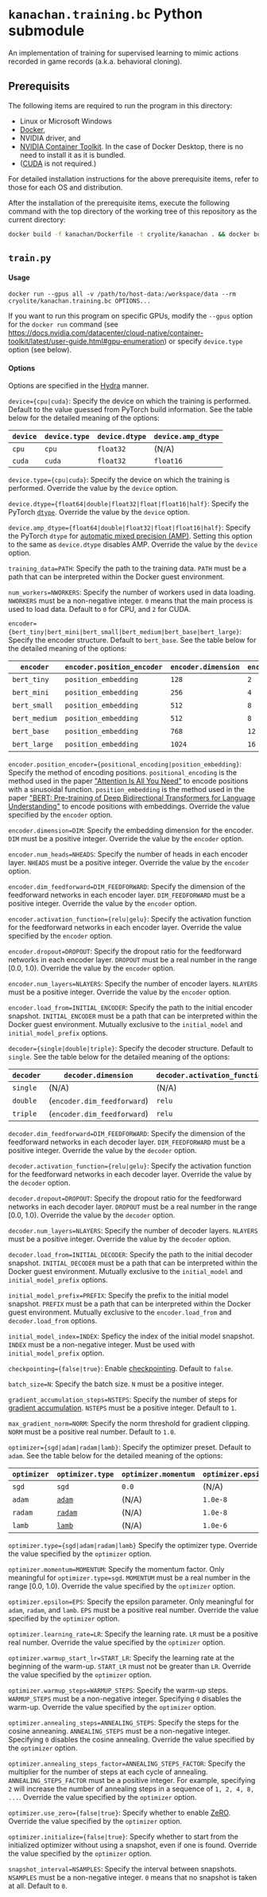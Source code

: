 # `kanachan.training.bc` Python submodule

An implementation of training for supervised learning to mimic actions recorded in game records (a.k.a. behavioral cloning).

## Prerequisits

The following items are required to run the program in this directory:

- Linux or Microsoft Windows
- [Docker](https://www.docker.com/),
- NVIDIA driver, and
- [NVIDIA Container Toolkit](https://docs.nvidia.com/datacenter/cloud-native/container-toolkit/overview.html). In the case of Docker Desktop, there is no need to install it as it is bundled.
- ([CUDA](https://developer.nvidia.com/cuda-toolkit) is not required.)

For detailed installation instructions for the above prerequisite items, refer to those for each OS and distribution.

After the installation of the prerequisite items, execute the following command with the top directory of the working tree of this repository as the current directory:

```sh
docker build -f kanachan/Dockerfile -t cryolite/kanachan . && docker build -f kanachan/training/bc/Dockerfile -t cryolite/kanachan.training.bc .
```

## `train.py`

#### Usage

```
docker run --gpus all -v /path/to/host-data:/workspace/data --rm cryolite/kanachan.training.bc OPTIONS...
```

If you want to run this program on specific GPUs, modify the `--gpus` option for the `docker run` command (see https://docs.nvidia.com/datacenter/cloud-native/container-toolkit/latest/user-guide.html#gpu-enumeration) or specify `device.type` option (see below).

#### Options

Options are specified in the [Hydra](https://hydra.cc/) manner.

`device={cpu|cuda}`: Specify the device on which the training is performed. Default to the value guessed from PyTorch build information. See the table below for the detailed meaning of the options:

| `device` | `device.type` | `device.dtype` | `device.amp_dtype` |
|----------|---------------|----------------|--------------------|
| `cpu`    | `cpu`         | `float32`      | (N/A)              |
| `cuda`   | `cuda`        | `float32`      | `float16`          |

`device.type={cpu|cuda}`: Specify the device on which the training is performed. Override the value by the `device` option.

`device.dtype={float64|double|float32|float|float16|half}`: Specify the PyTorch [`dtype`](https://pytorch.org/docs/stable/tensor_attributes.html#torch-dtype). Override the value by the `device` option.

`device.amp_dtype={float64|double|float32|float|float16|half}`: Specify the PyTorch `dtype` for [automatic mixed precision (AMP)](https://pytorch.org/tutorials/recipes/recipes/amp_recipe.html). Setting this option to the same as `device.dtype` disables AMP. Override the value by the `device` option.

`training_data=PATH`: Specify the path to the training data. `PATH` must be a path that can be interpreted within the Docker guest environment.

`num_workers=NWORKERS`: Specify the number of workers used in data loading. `NWORKERS` must be a non-negative integer. `0` means that the main process is used to load data. Default to `0` for CPU, and `2` for CUDA.

`encoder={bert_tiny|bert_mini|bert_small|bert_medium|bert_base|bert_large}`: Specify the encoder structure. Default to `bert_base`. See the table below for the detailed meaning of the options:

| `encoder`     | `encoder.position_encoder` | `encoder.dimension` | `encoder.num_heads` | `encoder.dim_feedforward` | `encoder.activation_function` | `encoder.dropout` | `encoder.num_layers` | `encoder.load_from` |
|---------------|----------------------------|---------------------|---------------------|---------------------------|-------------------------------|-------------------|----------------------|---------------------|
| `bert_tiny`   | `position_embedding`       | `128`               | `2`                 | `512`                     | `gelu`                        | `0.1`             | `2`                  | (N/A)               |
| `bert_mini`   | `position_embedding`       | `256`               | `4`                 | `1024`                    | `gelu`                        | `0.1`             | `4`                  | (N/A)               |
| `bert_small`  | `position_embedding`       | `512`               | `8`                 | `2048`                    | `gelu`                        | `0.1`             | `4`                  | (N/A)               |
| `bert_medium` | `position_embedding`       | `512`               | `8`                 | `2048`                    | `gelu`                        | `0.1`             | `8`                  | (N/A)               |
| `bert_base`   | `position_embedding`       | `768`               | `12`                | `3072`                    | `gelu`                        | `0.1`             | `12`                 | (N/A)               |
| `bert_large`  | `position_embedding`       | `1024`              | `16`                | `4096`                    | `gelu`                        | `0.1`             | `24`                 | (N/A)               |

`encoder.position_encoder={positional_encoding|position_embedding}`: Specify the method of encoding positions. `positional_encoding` is the method used in the paper ["Attention Is All You Need"](https://arxiv.org/abs/1706.03762) to encode positions with a sinusoidal function. `position_embedding` is the method used in the paper ["BERT: Pre-training of Deep Bidirectional Transformers for Language Understanding"](https://arxiv.org/abs/1810.04805) to encode positions with embeddings. Override the value specified by the `encoder` option.

`encoder.dimension=DIM`: Specify the embedding dimension for the encoder. `DIM` must be a positive integer. Override the value by the `encoder` option.

`encoder.num_heads=NHEADS`: Specify the number of heads in each encoder layer. `NHEADS` must be a positive integer. Override the value by the `encoder` option.

`encoder.dim_feedforward=DIM_FEEDFORWARD`: Specify the dimension of the feedforward networks in each encoder layer. `DIM_FEEDFORWARD` must be a positive integer. Override the value by the `encoder` option.

`encoder.activation_function={relu|gelu}`: Specify the activation function for the feedforward networks in each encoder layer. Override the value specified by the `encoder` option.

`encoder.dropout=DROPOUT`: Specify the dropout ratio for the feedforward networks in each encoder layer. `DROPOUT` must be a real number in the range \[0.0, 1.0\). Override the value by the `encoder` option.

`encoder.num_layers=NLAYERS`: Specify the number of encoder layers. `NLAYERS` must be a positive integer. Override the value by the `encoder` option.

`encoder.load_from=INITIAL_ENCODER`: Specify the path to the initial encoder snapshot. `INITIAL_ENCODER` must be a path that can be interpreted within the Docker guest environment. Mutually exclusive to the `initial_model` and `initial_model_prefix` options.

`decoder={single|double|triple}`: Specify the decoder structure. Default to `single`. See the table below for the detailed meaning of the options:

| `decoder` | `decoder.dimension`         | `decoder.activation_function` | `decoder.dropout` | `decoder.num_layers` | `decoder.load_from` |
|-----------|-----------------------------|-------------------------------|-------------------|----------------------|---------------------|
| `single`  | (N/A)                       | (N/A)                         | (N/A)             | `1`                  | (N/A)               |
| `double`  | (`encoder.dim_feedforward`) | `relu`                        | `0.1`             | `2`                  | (N/A)               |
| `triple`  | (`encoder.dim_feedforward`) | `relu`                        | `0.1`             | `3`                  | (N/A)               |

`decoder.dim_feedforward=DIM_FEEDFORWARD`: Specify the dimension of the feedforward networks in each decoder layer. `DIM_FEEDFORWARD` must be a positive integer. Override the value by the `decoder` option.

`decoder.activation_function={relu|gelu}`: Specify the activation function for the feedforward networks in each decoder layer. Override the value by the `decoder` option.

`decoder.dropout=DROPOUT`: Specify the dropout ratio for the feedforward networks in each decoder layer. `DROPOUT` must be a real number in the range \[0.0, 1.0\). Override the value by the `decoder` option.

`decoder.num_layers=NLAYERS`: Specify the number of decoder layers. `NLAYERS` must be a positive integer. Override the value by the `decoder` option.

`decoder.load_from=INITIAL_DECODER`: Specify the path to the initial decoder snapshot. `INITIAL_DECODER` must be a path that can be interpreted within the Docker guest environment. Mutually exclusive to the `initial_model` and `initial_model_prefix` options.

`initial_model_prefix=PREFIX`: Specify the prefix to the initial model snapshot. `PREFIX` must be a path that can be interpreted within the Docker guest environment. Mutually exclusive to the `encoder.load_from` and `decoder.load_from` options.

`initial_model_index=INDEX`: Speficy the index of the initial model snapshot. `INDEX` must be a non-negative integer. Must be used with `initial_model_prefix` option.

`checkpointing={false|true}`: Enable [checkpointing](https://pytorch.org/docs/stable/checkpoint.html). Default to `false`.

`batch_size=N`: Specify the batch size. `N` must be a positive integer.

`gradient_accumulation_steps=NSTEPS`: Specify the number of steps for [gradient accumulation](https://pytorch.org/docs/stable/notes/amp_examples.html#gradient-accumulation). `NSTEPS` must be a positive integer. Default to `1`.

`max_gradient_norm=NORM`: Specify the norm threshold for gradient clipping. `NORM` must be a positive real number. Default to `1.0`.

`optimizer={sgd|adam|radam|lamb}`: Specify the optimizer preset. Default to `adam`. See the table below for the detailed meaning of the options:

| `optimizer` | `optimizer.type`                             | `optimizer.momentum` | `optimizer.epsilon` | `optimizer.learning_rate` | `optimizer.warmup_start_lr` | `optimizer.warmup_steps` | `optimizer.annealing_steps` | `optimizer.annealing_steps_factor` | `optimizer.use_zero` | `optimizer.initialize` |
|-------------|----------------------------------------------|----------------------|---------------------|---------------------------|-----------------------------|--------------------------|-----------------------------|------------------------------------|----------------------|------------------------|
| `sgd`       | `sgd`                                        | `0.0`                | (N/A)               | (EXPLICITLY REQUIRED)     | `1.0e-8`                    | `0`                      | `0`                         | `1`                                | `false`              | `false`                |
| `adam`      | [`adam`](https://arxiv.org/abs/1412.6980)    | (N/A)                | `1.0e-8`            | `1.0e-4`                  | `1.0e-8`                    | `0`                      | `0`                         | `1`                                | `false`              | `false`                |
| `radam`     | [`radam`](https://arxiv.org/abs/1908.03265)  | (N/A)                | `1.0e-8`            | `1.0e-4`                  | `1.0e-8`                    | `0`                      | `0`                         | `1`                                | `false`              | `false`                |
| `lamb`      | [`lamb`](https://arxiv.org/abs/1904.00962)   | (N/A)                | `1.0e-6`            | `1.0e-4`                  | `1.0e-8`                    | `0`                      | `0`                         | `1`                                | `false`              | `false`                |

`optimizer.type={sgd|adam|radam|lamb}` Specify the optimizer type. Override the value specified by the `optimizer` option.

`optimizer.momentum=MOMENTUM`: Specify the momentum factor. Only meaningful for `optimizer.type=sgd`. `MOMENTUM` must be a real number in the range \[0.0, 1.0\). Override the value specified by the `optimizer` option.

`optimizer.epsilon=EPS`: Specify the epsilon parameter. Only meaningful for `adam`, `radam`, and `lamb`. `EPS` must be a positive real number. Override the value specified by the `optimizer` option.

`optimizer.learning_rate=LR`: Specify the learning rate. `LR` must be a positive real number. Override the value specified by the `optimizer` option.

`optimizer.warmup_start_lr=START_LR`: Specify the learning rate at the beginning of the warm-up. `START_LR` must not be greater than `LR`. Override the value specified by the `optimizer` option.

`optimizer.warmup_steps=WARMUP_STEPS`: Specify the warm-up steps. `WARMUP_STEPS` must be a non-negative integer. Specifying `0` disables the warm-up. Override the value specified by the `optimizer` option.

`optimizer.annealing_steps=ANNEALING_STEPS`: Specify the steps for the cosine anneaning. `ANNEALING_STEPS` must be a non-negative integer. Specifying `0` disables the cosine annealing. Override the value specified by the `optimizer` option.

`optimizer.annealing_steps_factor=ANNEALING_STEPS_FACTOR`: Specify the multiplier for the number of steps at each cycle of annealing. `ANNEALING_STEPS_FACTOR` must be a positive integer. For example, specifying `2` will increase the number of annealing steps in a sequence of `1, 2, 4, 8, ...`. Override the value specified by the `optimizer` option.

`optimizer.use_zero={false|true}`: Specify whether to enable [ZeRO](https://arxiv.org/abs/1910.02054). Override the value specified by the `optimizer` option.

`optimizer.initialize={false|true}`: Specify whether to start from the initialized optimizer without using a snapshot, even if one is found. Override the value specified by the `optimizer` option.

`snapshot_interval=NSAMPLES`: Specify the interval between snapshots. `NSAMPLES` must be a non-negative integer. `0` means that no snapshot is taken at all. Default to `0`.
